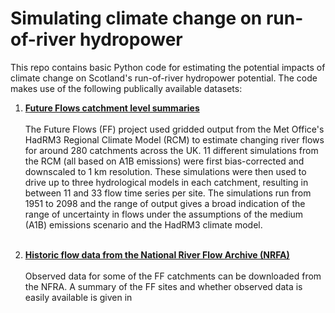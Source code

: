 # Simulating climate change on run-of-river hydropower

This repo contains basic Python code for estimating the potential impacts of climate change on Scotland's run-of-river hydropower potential. The code makes use of the following publically available datasets:

1. **[Future Flows catchment level summaries](https://catalogue.ceh.ac.uk/documents/f3723162-4fed-4d9d-92c6-dd17412fa37b)** <br><br>
The Future Flows (FF) project used gridded output from the Met Office's HadRM3 Regional Climate Model (RCM) to estimate changing river flows for around 280 catchments across the UK. 11 different simulations from the RCM (all based on A1B emissions) were first bias-corrected and downscaled to 1 km resolution. These simulations were then used to drive up to three hydrological models in each catchment, resulting in between 11 and 33 flow time series per site. The simulations run from 1951 to 2098 and the range of output gives a broad indication of the range of uncertainty in flows under the assumptions of the medium (A1B) emissions scenario and the HadRM3 climate model. <br><br>

2. **[Historic flow data from the National River Flow Archive (NRFA)](http://nrfa.ceh.ac.uk/data/search)**<br><br>
Observed data for some of the FF catchments can be downloaded from the NFRA. A summary of the FF sites and whether observed data is easily available is given in 


